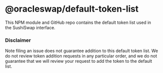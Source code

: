 # @oracleswap/default-token-list

This NPM module and GitHub repo contains the default token list used in the SushiSwap interface.

### Disclaimer

Note filing an issue does not guarantee addition to this default token list.
We do not review token addition requests in any particular order, and we do not
guarantee that we will review your request to add the token to the default list.
